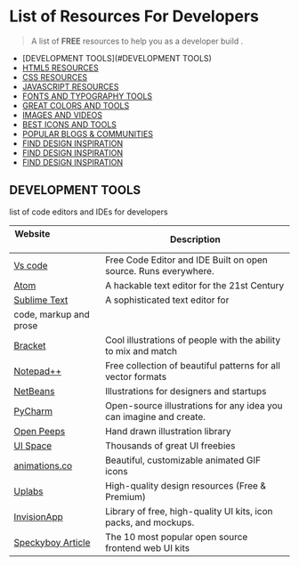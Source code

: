 # List of  Resources For Developers 

> A  list of **FREE**  resources to help you as a developer build .

- [DEVELOPMENT TOOLS](#DEVELOPMENT TOOLS)
- [HTML5 RESOURCES](#html5resources)
- [CSS RESOURCES](#css)
- [JAVASCRIPT RESOURCES](#javascript)
- [FONTS AND TYPOGRAPHY TOOLS](#fonts-typography)
- [GREAT COLORS AND TOOLS](#color-tools)
- [IMAGES AND VIDEOS](#images-videos)
- [BEST ICONS AND TOOLS](#icons)
- [POPULAR BLOGS & COMMUNITIES](#communities)
- [FIND DESIGN INSPIRATION](#inspirations)
- [FIND DESIGN INSPIRATION](#inspirations)
- [FIND DESIGN INSPIRATION](#inspirations)

## DEVELOPMENT TOOLS
list of code editors and IDEs for developers

| Website&nbsp; &nbsp; &nbsp; &nbsp; &nbsp; &nbsp; &nbsp; &nbsp; &nbsp; &nbsp; &nbsp; &nbsp; &nbsp; &nbsp; | Description                                                        |
| -------------------------------------------------------------------------------------------------------- | ------------------------------------------------------------------ |
| [Vs code](https://code.visualstudio.com/)                                                        | Free Code Editor and IDE Built on open source. Runs everywhere.
| [Atom](https://atom.io/)                                                           | A hackable text editor for the 21st Century            |
| [Sublime Text](https://www.sublimetext.com/)                                                  | A sophisticated text editor for
code, markup and prose                      |
| [Bracket](https://www.humaaans.com/)                                                                    | Cool illustrations of people with the ability to mix and match     |
| [Notepad++](https://products.ls.graphics/paaatterns/)                                                   | Free collection of beautiful patterns for all vector formats       |
| [NetBeans](https://netbeans.org/)                                                                    | Illustrations for designers and startups                           |
| [PyCharm](https://www.jetbrains.com/pycharm/)                                                                          | Open-source illustrations for any idea you can imagine and create. |
| [Open Peeps](https://www.openpeeps.com/)                                                                 | Hand drawn illustration library                                    |
| [UI Space](https://uispace.net/)                                                                         | Thousands of great UI freebies                                     |
| [animations.co](http://animaticons.co/)                                                                  | Beautiful, customizable animated GIF icons                         |
| [Uplabs](https://www.uplabs.com/)                                                                        | High-quality design resources (Free & Premium)                     |
| [InvisionApp](https://www.invisionapp.com/inside-design/design-resources/)                               | Library of free, high-quality UI kits, icon packs, and mockups.    |
| [Speckyboy Article](https://speckyboy.com/open-source-front-end-ui-kits/)                                | The 10 most popular open source frontend web UI kits               |


